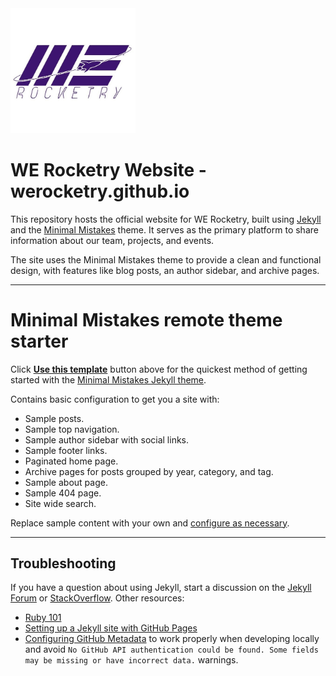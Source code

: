<img src="assets/images/WE_Rocketry_Logo.jpg" alt="WE Rocketry Logo" style="width: 200px;"/>

# WE Rocketry Website - werocketry.github.io

This repository hosts the official website for WE Rocketry, built using [Jekyll](https://jekyllrb.com/) and the [Minimal Mistakes](https://github.com/mmistakes/minimal-mistakes) theme. It serves as the primary platform to share information about our team, projects, and events.

The site uses the Minimal Mistakes theme to provide a clean and functional design, with features like blog posts, an author sidebar, and archive pages.

---

# Minimal Mistakes remote theme starter

Click [**Use this template**](https://github.com/mmistakes/mm-github-pages-starter/generate) button above for the quickest method of getting started with the [Minimal Mistakes Jekyll theme](https://github.com/mmistakes/minimal-mistakes).

Contains basic configuration to get you a site with:

- Sample posts.
- Sample top navigation.
- Sample author sidebar with social links.
- Sample footer links.
- Paginated home page.
- Archive pages for posts grouped by year, category, and tag.
- Sample about page.
- Sample 404 page.
- Site wide search.

Replace sample content with your own and [configure as necessary](https://mmistakes.github.io/minimal-mistakes/docs/configuration/).

---

## Troubleshooting

If you have a question about using Jekyll, start a discussion on the [Jekyll Forum](https://talk.jekyllrb.com/) or [StackOverflow](https://stackoverflow.com/questions/tagged/jekyll). Other resources:

- [Ruby 101](https://jekyllrb.com/docs/ruby-101/)
- [Setting up a Jekyll site with GitHub Pages](https://jekyllrb.com/docs/github-pages/)
- [Configuring GitHub Metadata](https://github.com/jekyll/github-metadata/blob/master/docs/configuration.md#configuration) to work properly when developing locally and avoid `No GitHub API authentication could be found. Some fields may be missing or have incorrect data.` warnings.
